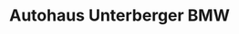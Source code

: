 ---
title: "Autohaus Unterberger BMW"
url: /prien-am-chiemsee/autohaus-unterberger-bmw/
shop: Autohaus
---
